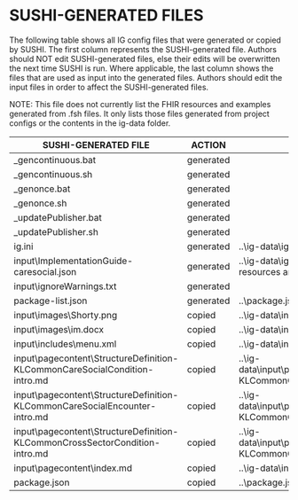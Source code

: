 # SUSHI-GENERATED FILES #

The following table shows all IG config files that were generated or copied by SUSHI.  The first column
represents the SUSHI-generated file. Authors should NOT edit SUSHI-generated files, else their edits will
be overwritten the next time SUSHI is run. Where applicable, the last column shows the files that are used
as input into the generated files. Authors should edit the input files in order to affect the SUSHI-generated
files.

NOTE: This file does not currently list the FHIR resources and examples generated from .fsh files. It only
lists those files generated from project configs or the contents in the ig-data folder.

| SUSHI-GENERATED FILE                                                        | ACTION    | INPUT FILE(S)                                                                          |
| --------------------------------------------------------------------------- | --------- | -------------------------------------------------------------------------------------- |
| _gencontinuous.bat                                                          | generated |                                                                                        |
| _gencontinuous.sh                                                           | generated |                                                                                        |
| _genonce.bat                                                                | generated |                                                                                        |
| _genonce.sh                                                                 | generated |                                                                                        |
| _updatePublisher.bat                                                        | generated |                                                                                        |
| _updatePublisher.sh                                                         | generated |                                                                                        |
| ig.ini                                                                      | generated | ..\ig-data\ig.ini, ..\package.json                                                     |
| input\ImplementationGuide-caresocial.json                                   | generated | ..\ig-data\ig.ini, ..\package.json, {all input resources and pages}                    |
| input\ignoreWarnings.txt                                                    | generated |                                                                                        |
| package-list.json                                                           | generated | ..\package.json                                                                        |
| input\images\Shorty.png                                                     | copied    | ..\ig-data\input\images\Shorty.png                                                     |
| input\images\im.docx                                                        | copied    | ..\ig-data\input\images\im.docx                                                        |
| input\includes\menu.xml                                                     | copied    | ..\ig-data\input\includes\menu.xml                                                     |
| input\pagecontent\StructureDefinition-KLCommonCareSocialCondition-intro.md  | copied    | ..\ig-data\input\pagecontent\StructureDefinition-KLCommonCareSocialCondition-intro.md  |
| input\pagecontent\StructureDefinition-KLCommonCareSocialEncounter-intro.md  | copied    | ..\ig-data\input\pagecontent\StructureDefinition-KLCommonCareSocialEncounter-intro.md  |
| input\pagecontent\StructureDefinition-KLCommonCrossSectorCondition-intro.md | copied    | ..\ig-data\input\pagecontent\StructureDefinition-KLCommonCrossSectorCondition-intro.md |
| input\pagecontent\index.md                                                  | copied    | ..\ig-data\input\pagecontent\index.md                                                  |
| package.json                                                                | copied    | ..\package.json                                                                        |